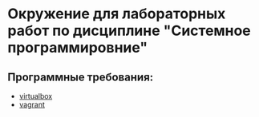 # Окружение для лабораторных работ по дисциплине "Системное программировние"

## Программные требования:
- [virtualbox](https://www.virtualbox.org/wiki/Downloads)
- [vagrant](https://www.vagrantup.com/downloads.html)

<!-- ## Общая информация: -->